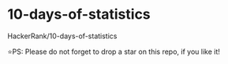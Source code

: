 # 10-days-of-statistics
HackerRank/10-days-of-statistics

⭐PS: Please do not forget to drop a star on this repo, if you like it!

